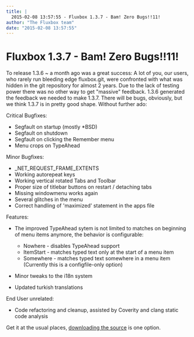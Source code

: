 ```yaml
---
title: |
  2015-02-08 13:57:55 - Fluxbox 1.3.7 - Bam! Zero Bugs!!11!
author: "The Fluxbox team"
date: "2015-02-08 13:57:55"
---
```


# Fluxbox 1.3.7 - Bam! Zero Bugs!!11!


To release 1.3.6 ~ a month ago was a great success: A lot of you, our
users, who rarely run bleeding edge fluxbox.git, were confronted with
what was hidden in the git repository for almost 2 years. Due to the
lack of testing power there was no other way to get "massive"
feedback.  1.3.6 generated the feedback we needed to make 1.3.7. There
will be bugs, obviously, but we think 1.3.7 is in pretty good shape.
Without further ado:

Critical Bugfixes:

* Segfault on startup (mostly *BSD)
* Segfault on shutdown
* Segfault on clicking the Remember menu
* Menu crops on TypeAhead

Minor Bugfixes:

* \_NET\_REQUEST\_FRAME\_EXTENTS
* Working autorepeat keys
* Working vertical rotated Tabs and Toolbar
* Proper size of titlebar buttons on restart / detaching tabs
* Missing windowmenu works again
* Several glitches in the menu
* Correct handling of 'maximized' statement in the apps file

Features:

* The improved TypeAhead sytem is not limited to matches on beginning
  of menu items anymore, the behavior is configurable:
  * Nowhere - disables TypeAhead support
  * ItemStart - matches typed text only at the start of a menu item
  * Somewhere - matches typed text somewhere in a menu item
    (Currently this is a configfile-only option)

* Minor tweaks to the i18n system
* Updated turkish translations

End User unrelated:

* Code refactoring and cleanup, assisted by Coverity and
  clang static code analysis

Get it at the usual places, <a href="/download/">downloading the source</a>
is one option.



